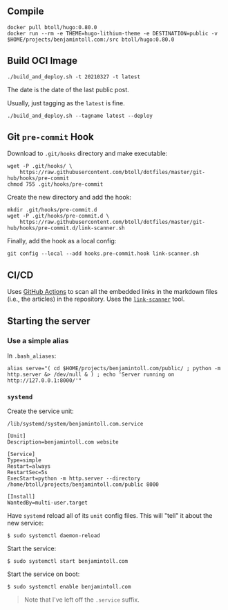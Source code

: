 ## Compile

```
docker pull btoll/hugo:0.80.0
docker run --rm -e THEME=hugo-lithium-theme -e DESTINATION=public -v $HOME/projects/benjamintoll.com:/src btoll/hugo:0.80.0
```

## Build OCI Image

```
./build_and_deploy.sh -t 20210327 -t latest
```
The date is the date of the last public post.

Usually, just tagging as the `latest` is fine.

```
./build_and_deploy.sh --tagname latest --deploy
```

## Git `pre-commit` Hook

Download to `.git/hooks` directory and make executable:

```
wget -P .git/hooks/ \
    https://raw.githubusercontent.com/btoll/dotfiles/master/git-hub/hooks/pre-commit
chmod 755 .git/hooks/pre-commit
```

Create the new directory and add the hook:

```
mkdir .git/hooks/pre-commit.d
wget -P .git/hooks/pre-commit.d \
    https://raw.githubusercontent.com/btoll/dotfiles/master/git-hub/hooks/pre-commit.d/link-scanner.sh
```

Finally, add the hook as a local config:

```
git config --local --add hooks.pre-commit.hook link-scanner.sh
```

## CI/CD

Uses [GitHub Actions] to scan all the embedded links in the markdown files (i.e., the articles) in the repository.  Uses the [`link-scanner`] tool.

## Starting the server

### Use a simple alias

In `.bash_aliases`:

```
alias serve="( cd $HOME/projects/benjamintoll.com/public/ ; python -m http.server &> /dev/null & ) ; echo 'Server running on http://127.0.0.1:8000/'"
```

### `systemd`

Create the service unit:

`/lib/systemd/system/benjamintoll.com.service`

```
[Unit]
Description=benjamintoll.com website

[Service]
Type=simple
Restart=always
RestartSec=5s
ExecStart=python -m http.server --directory /home/btoll/projects/benjamintoll.com/public 8000

[Install]
WantedBy=multi-user.target
```

Have `systemd` reload all of its `unit` config files.  This will "tell" it about the new service:

```
$ sudo systemctl daemon-reload
```

Start the service:

```
$ sudo systemctl start benjamintoll.com
```

Start the service on boot:

```
$ sudo systemctl enable benjamintoll.com
```

> Note that I've left off the `.service` suffix.

[GitHub Actions]: https://docs.github.com/en/actions
[`link-scanner`]: https://github.com/btoll/link-scanner


